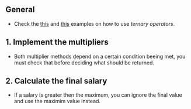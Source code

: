 ## General

- Check the [this][ternary-operator-first] and [this][ternary-operator-second] examples on how to use _ternary operators_.

## 1. Implement the multipliers

- Both multiplier methods depend on a certain condition beeing met, you must check that before deciding what should be returned.

## 2. Calculate the final salary

- If a salary is greater then the maximum, you can ignore the final value and use the maximim value instead.

[ternary-operator-first]: https://www.programiz.com/java-programming/ternary-operator
[ternary-operator-second]: https://www.baeldung.com/java-ternary-operator

